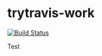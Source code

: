 # trytravis-work
[![Build Status](https://travis-ci.com/boygruv/trytravis-work.svg?branch=master)](https://travis-ci.com/boygruv/trytravis-work)

Test


